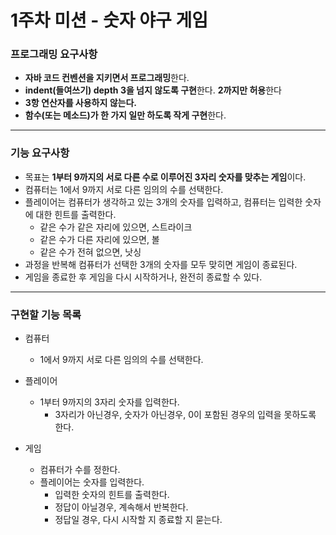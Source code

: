 # 1주차 미션 - 숫자 야구 게임

### 프로그래밍 요구사항

* **자바 코드 컨벤션을 지키면서 프로그래밍**한다.
* **indent(들여쓰기) depth 3을 넘지 않도록 구현**한다. **2까지만 허용**한다
* **3항 연산자를 사용하지 않는다.**
* **함수(또는 메소드)가 한 가지 일만 하도록 작게 구현**한다.

---

### 기능 요구사항

* 목표는 **1부터 9까지의 서로 다른 수로 이루어진 3자리 숫자를 맞추는 게임**이다.
* 컴퓨터는 1에서 9까지 서로 다른 임의의 수를 선택한다.
* 플레이어는 컴퓨터가 생각하고 있는 3개의 숫자를 입력하고, 컴퓨터는 입력한 숫자에 대한 힌트를 출력한다.
  * 같은 수가 같은 자리에 있으면, 스트라이크
  * 같은 수가 다른 자리에 있으면, 볼
  * 같은 수가 전혀 없으면, 낫싱
* 과정을 반복해 컴퓨터가 선택한 3개의 숫자를 모두 맞히면 게임이 종료된다.
* 게임을 종료한 후 게임을 다시 시작하거나, 완전히 종료할 수 있다.

----

### 구현할 기능 목록

* 컴퓨터
  * 1에서 9까지 서로 다른 임의의 수를 선택한다.
* 플레이어
  * 1부터 9까지의 3자리 숫자를 입력한다.
    * 3자리가 아닌경우, 숫자가 아닌경우, 0이 포함된 경우의 입력을 못하도록 한다.

* 게임
  * 컴퓨터가 수를 정한다.
  * 플레이어는 숫자를 입력한다.
    * 입력한 숫자의 힌트를 출력한다.
    * 정답이 아닐경우, 계속해서 반복한다.
    * 정답일 경우, 다시 시작할 지 종료할 지 묻는다.